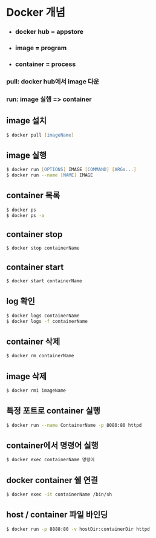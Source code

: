 # Docker 개념
+ ### docker hub = appstore
+ ### image = program
+ ### container = process

### pull: docker hub에서 image 다운
### run: image 실행 => container 

## image 설치
```zsh
$ docker pull [imageName]
```
## image 실행
```zsh
$ docker run [OPTIONS] IMAGE [COMMAND] [ARGs...]
$ docker run --name [NAME] IMAGE 
```
## container 목록
```zsh
$ docker ps
$ docker ps -a 
```
## container stop
```zsh
$ docker stop containerName
```
## container start
```zsh
$ docker start containerName
```
## log 확인
```zsh
$ docker logs containerName
$ docker logs -f containerName
```

## container 삭제
```zsh
$ docker rm containerName
```
## image 삭제
```zsh
$ docker rmi imageName
```



## 특정 포트로 container 실행
```zsh
$ docker run --name ContainerName -p 8080:80 httpd
```


## container에서 명령어 실행
```zsh
$ docker exec containerName 명령어
```
## docker container 쉘 연결
```zsh
$ docker exec -it containerName /bin/sh
```


## host / container 파일 바인딩
```zsh
$ docker run -p 8888:80 -v hostDir:containerDir httpd
```